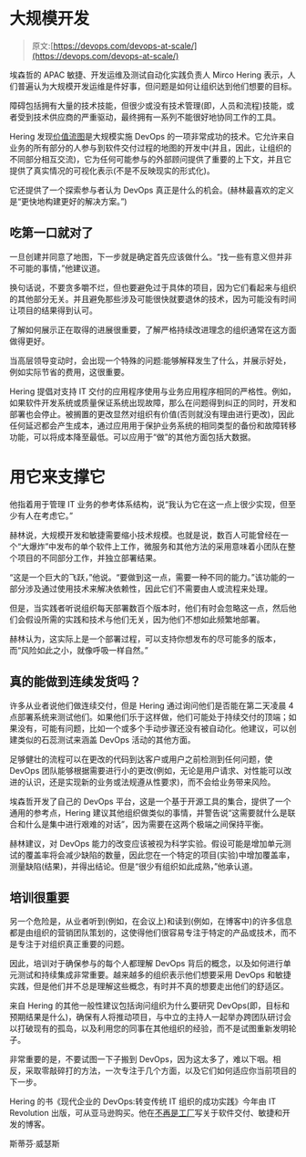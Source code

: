 # 大规模开发

> 原文:[https://devops.com/devops-at-scale/](https://devops.com/devops-at-scale/)

埃森哲的 APAC 敏捷、开发运维及测试自动化实践负责人 Mirco Hering 表示，人们普遍认为大规模开发运维是件好事，但问题是如何让组织达到他们想要的目标。

障碍包括拥有大量的技术技能，但很少或没有技术管理(即，人员和流程)技能，或者受到技术供应商的严重驱动，最终拥有一系列不能很好地协同工作的工具。

Hering 发现[价值流图](https://en.wikipedia.org/wiki/Value_stream_mapping)是大规模实施 DevOps 的一项非常成功的技术。它允许来自业务的所有部分的人参与到软件交付过程的地图的开发中(并且，因此，让组织的不同部分相互交流)，它为任何可能参与的外部顾问提供了重要的上下文，并且它提供了真实情况的可视化表示(不是不反映现实的形式化)。

它还提供了一个探索参与者认为 DevOps 真正是什么的机会。(赫林最喜欢的定义是“更快地构建更好的解决方案。”)

## 吃第一口就对了

一旦创建并同意了地图，下一步就是确定首先应该做什么。“找一些有意义但并非不可能的事情，”他建议道。

换句话说，不要贪多嚼不烂，但也要避免过于具体的项目，因为它们看起来与组织的其他部分无关。并且避免那些涉及可能很快就要退休的技术，因为可能没有时间让项目的结果得到认可。

了解如何展示正在取得的进展很重要，了解严格持续改进理念的组织通常在这方面做得更好。

当高层领导变动时，会出现一个特殊的问题:能够解释发生了什么，并展示好处，例如实际节省的费用，这很重要。

Hering 提倡对支持 IT 交付的应用程序使用与业务应用程序相同的严格性。例如，如果软件开发系统或质量保证系统出现故障，那么在问题得到纠正的同时，开发和部署也会停止。被搁置的更改显然对组织有价值(否则就没有理由进行更改)，因此任何延迟都会产生成本，通过应用用于保护业务系统的相同类型的备份和故障转移功能，可以将成本降至最低。可以应用于“做”的其他方面包括大数据。

# 用它来支撑它

他指着用于管理 IT 业务的参考体系结构，说“我认为它在这一点上很少实现，但至少有人在考虑它。”

赫林说，大规模开发和敏捷需要缩小技术规模。也就是说，数百人可能曾经在一个“大爆炸”中发布的单个软件上工作，微服务和其他方法的采用意味着小团队在整个项目的不同部分工作，并独立部署结果。

“这是一个巨大的飞跃，”他说。“要做到这一点，需要一种不同的能力。”该功能的一部分涉及通过使用技术来解决依赖性，因此它们不需要由人或流程来处理。

但是，当实践者听说组织每天部署数百个版本时，他们有时会忽略这一点，然后他们会假设所需的实践和技术与他们无关，因为他们不想如此频繁地部署。

赫林认为，这实际上是一个部署过程，可以支持你想发布的尽可能多的版本，而“风险如此之小，就像呼吸一样自然。”

## 真的能做到连续发货吗？

许多从业者说他们做连续交付，但是 Hering 通过询问他们是否能在第二天凌晨 4 点部署系统来测试他们。如果他们乐于这样做，他们可能处于持续交付的顶端；如果没有，可能有问题，比如一个或多个手动步骤还没有被自动化。他建议，可以创建类似的石蕊测试来涵盖 DevOps 活动的其他方面。

足够健壮的流程可以在更改的代码到达客户或用户之前检测到任何问题，使 DevOps 团队能够根据需要进行小的更改(例如，无论是用户请求、对性能可以改进的认识，还是实现新的业务或法规遵从性要求)，而不会给业务带来风险。

埃森哲开发了自己的 DevOps 平台，这是一个基于开源工具的集合，提供了一个通用的参考点，Hering 建议其他组织做类似的事情，并警告说“这需要就什么是联合和什么是集中进行艰难的对话”，因为需要在这两个极端之间保持平衡。

赫林建议，对 DevOps 能力的改变应该被视为科学实验。假设可能是增加单元测试的覆盖率将会减少缺陷的数量，因此您在一个特定的项目(实验)中增加覆盖率，测量缺陷(结果)，并得出结论。但是“很少有组织如此成熟，”他承认道。

## 培训很重要

另一个危险是，从业者听到(例如，在会议上)和读到(例如，在博客中)的许多信息都是由组织的营销团队策划的，这使得他们很容易专注于特定的产品或技术，而不是专注于对组织真正重要的问题。

因此，培训对于确保参与的每个人都理解 DevOps 背后的概念，以及如何进行单元测试和持续集成非常重要。越来越多的组织表示他们想要采用 DevOps 和敏捷实践，但是他们并不总是理解这些概念，有时并不真的想要走出他们的舒适区。

来自 Hering 的其他一般性建议包括询问组织为什么要研究 DevOps(即，目标和预期结果是什么)，确保有人将推动项目，与中立的主持人一起举办跨团队研讨会以打破现有的孤岛，以及利用您的同事在其他组织的经验，而不是试图重新发明轮子。

非常重要的是，不要试图一下子搬到 DevOps，因为这太多了，难以下咽。相反，采取零敲碎打的方法，一次专注于几个方面，以及它们如何适应你当前项目的下一步。

Hering 的书《现代企业的 DevOps:转变传统 IT 组织的成功实践》今年由 IT Revolution 出版，可从亚马逊购买。他在[不再是工厂](https://notafactoryanymore.com/)写关于软件交付、敏捷和开发的博客。

斯蒂芬·威瑟斯